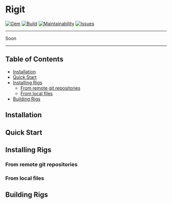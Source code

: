 Rigit
==================================================

[![Gem](https://img.shields.io/gem/v/rigit.svg?style=flat-square)](https://rubygems.org/gems/rigit)
[![Build](https://img.shields.io/travis/DannyBen/rigit.svg?style=flat-square)](https://travis-ci.org/DannyBen/rigit)
[![Maintainability](https://img.shields.io/codeclimate/maintainability/DannyBen/rigit.svg?style=flat-square)](https://codeclimate.com/github/DannyBen/rigit)
[![Issues](https://img.shields.io/codeclimate/issues/github/DannyBen/rigit.svg?style=flat-square)](https://codeclimate.com/github/DannyBen/rigit)

---

Soon

---

Table of Contents
--------------------------------------------------

* [Installation](#installation)
* [Quick Start](#quick-start)
* [Installing Rigs](#installing-rigs)
   * [From remote git repositories](#from-remote-git-repositories)
   * [From local files](#from-local-files)
* [Building Rigs](#building-rigs)


Installation
--------------------------------------------------


Quick Start
--------------------------------------------------


Installing Rigs
--------------------------------------------------

### From remote git repositories

### From local files


Building Rigs
--------------------------------------------------
